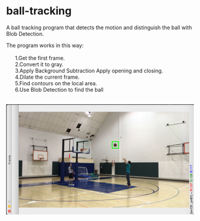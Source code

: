 # ball-tracking
A ball tracking program that detects the motion and distinguish the ball with Blob Detection.</br>  
  
  The program works in this way:</br>  
    &nbsp;&nbsp;&nbsp;&nbsp;&nbsp;&nbsp;1.Get the first frame. </br>
    &nbsp;&nbsp;&nbsp;&nbsp;&nbsp;&nbsp;2.Convert it to gray. </br>
    &nbsp;&nbsp;&nbsp;&nbsp;&nbsp;&nbsp;3.Apply Background Subtraction Apply opening and closing. </br>
    &nbsp;&nbsp;&nbsp;&nbsp;&nbsp;&nbsp;4.Dilate the current frame. </br>
    &nbsp;&nbsp;&nbsp;&nbsp;&nbsp;&nbsp;5.Find contours on the local area. </br>
    &nbsp;&nbsp;&nbsp;&nbsp;&nbsp;&nbsp;6.Use Blob Detection to find the ball </br>
    </br>
    
![alt text](https://github.com/nuwandda/ball-tracking/blob/development/screenshot01.png "Logo Title Text 1")

